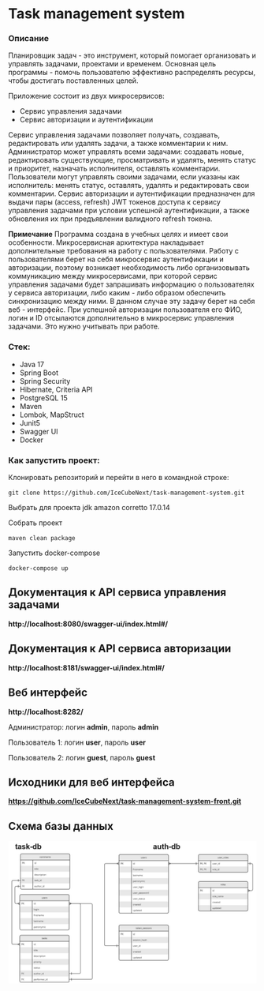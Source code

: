 # Task management system

### Описание

Планировщик задач - это инструмент, который помогает организовать и управлять задачами, проектами и временем.
Основная цель программы - помочь пользователю эффективно распределять ресурсы, чтобы достигать поставленных целей.

Приложение состоит из двух микросервисов:

- Сервис управления задачами
- Сервис авторизации и аутентификации

Сервис управления задачами позволяет получать, создавать, редактировать или удалять задачи, а также комментарии к ним.
Администратор может управлять всеми задачами: создавать новые, редактировать существующие, просматривать и удалять,
менять статус и приоритет, назначать исполнителя, оставлять комментарии.
Пользователи могут управлять своими задачами, если указаны как исполнитель: менять статус, оставлять, удалять и
редактировать свои комментарии.
Сервис авторизации и аутентификации предназначен для выдачи пары (access, refresh) JWT токенов доступа к сервису
управления задачами при условии успешной аутентификации, а также обновления их при предъявлении валидного refresh токена.

**Примечание**
Программа создана в учебных целях и имеет свои особенности. Микросервисная архитектура накладывает дополнительные
требования на работу с пользователями.
Работу с пользователями берет на себя микросервис аутентификации и авторизации, поэтому возникает
необходимость либо организовывать коммуникацию между микросервисами, при которой сервис управления задачами будет
запрашивать информацию о пользователях у сервиса
авторизации, либо каким - либо образом обеспечить синхронизацию между ними. В данном случае эту задачу берет на себя
веб - интерфейс. При успешной авторизации пользователя его ФИО, логин и ID отсылаются дополнительно в микросервис
управления задачами. Это нужно учитывать при работе.

### Стек:

- Java 17
- Spring Boot
- Spring Security
- Hibernate, Criteria API
- PostgreSQL 15
- Maven
- Lombok, MapStruct
- Junit5
- Swagger UI
- Docker

### Как запустить проект:

Клонировать репозиторий и перейти в него в командной строке:

```
git clone https://github.com/IceCubeNext/task-management-system.git
```

Выбрать для проекта jdk amazon corretto 17.0.14

Собрать проект

```
maven clean package
```

Запустить docker-compose

```
docker-compose up
```

## Документация к API сервиса управления задачами

**http://localhost:8080/swagger-ui/index.html#/**

## Документация к API сервиса авторизации

**http://localhost:8181/swagger-ui/index.html#/**

## Веб интерфейс

**http://localhost:8282/**

Администратор: логин **admin**, пароль **admin**

Пользователь 1: логин **user**, пароль **user**

Пользователь 2: логин **guest**, пароль **guest**

## Исходники для веб интерфейса

**https://github.com/IceCubeNext/task-management-system-front.git**

## Схема базы данных

<img title="ER diagram" alt="ER diagram" src="/images/TMS.jpg">
